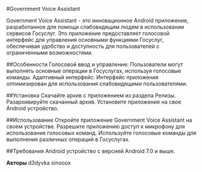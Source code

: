 #Government Voice Assistant

Government Voice Assistant - это инновационное Android приложение, разработанное для помощи слабовидящим людям в использовании сервисов Госуслуг. Это приложение предоставляет голосовой интерфейс для управления основными функциями Госуслуг, обеспечивая удобство и доступность для пользователей с ограниченными возможностями.

##Особенности
Голосовой ввод и управление: Пользователи могут выполнять основные операции в Госуслугах, используя голосовые команды.
Адаптивный интерфейс: Интерфейс приложения оптимизирован для использования слабовидящими пользователями.

##Установка
Скачайте архив с приложением из раздела Релизы.
Разархивируйте скачанный архив.
Установите приложение на свое Android устройство.

##Использование
Откройте приложение Government Voice Assistant на своем устройстве.
Разрешите приложению доступ к микрофону для использования голосовых команд.
Используйте голосовые команды для выполнения различных операций в Госуслугах.

##Требования
Android устройство с версией Android 7.0 и выше.

__Авторы__
d3dyvka
sinooox
